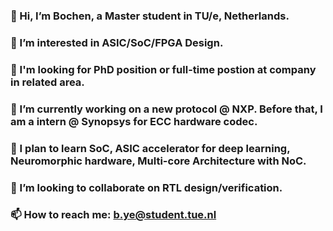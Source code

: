 ### 👋 Hi, I’m Bochen, a Master student in TU/e, Netherlands.
### 👀 I’m interested in ASIC/SoC/FPGA Design.
### 🤔 I'm looking for PhD position or full-time postion at company in related area.
### 🔭 I’m currently working on a new protocol @ NXP. Before that, I am a intern @ Synopsys for ECC hardware codec.
### 🌱 I plan to learn SoC, ASIC accelerator for deep learning, Neuromorphic hardware, Multi-core Architecture with NoC.
### 💞️ I’m looking to collaborate on RTL design/verification.
### 📫 How to reach me: b.ye@student.tue.nl
